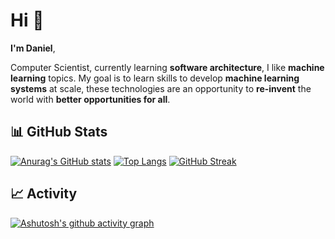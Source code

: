 # Hi 👋

**I'm Daniel**,

Computer Scientist, currently learning **software architecture**, I like **machine learning** topics. My goal is to learn skills to develop **machine learning systems** at scale, these technologies are an opportunity to **re-invent** the world with **better opportunities for all**. 

## 📊 GitHub Stats
[![Anurag's GitHub stats](https://github-readme-stats.vercel.app/api?username=DanielAcostaRoa&show_icons=false&theme=react )](https://github.com/anuraghazra/github-readme-stats)
[![Top Langs](https://github-readme-stats.vercel.app/api/top-langs/?username=DanielAcostaRoa&layout=compact&theme=react&hide=vue,html,css&langs_count=8)](https://github.com/anuraghazra/github-readme-stats)
[![GitHub Streak](https://streak-stats.demolab.com?user=DanielAcostaRoa&theme=dark&hide_border=true&border_radius=10&mode=weekly&fire=26B9DD&sideLabels=FFFFFF&currStreakNum=FFFFFF&border=FFFFFF&stroke=0AC1DD&background=202020&ring=0AC1DD&sideNums=FFFFFF&currStreakLabel=FFFFFF&dates=FFFFFF)](https://git.io/streak-stats)
## :chart_with_upwards_trend: Activity
[![Ashutosh's github activity graph](https://github-readme-activity-graph.cyclic.app/graph?username=DanielAcostaRoa&bg_color=1c1c1c&color=ffffff&line=069db1&point=ffffff&area=true&hide_border=true)](https://github.com/ashutosh00710/github-readme-activity-graph)

